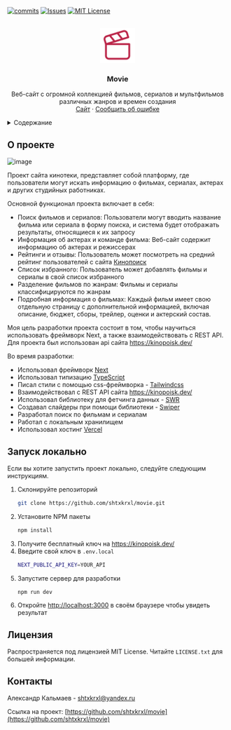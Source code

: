 <!-- PROJECT SHIELDS -->
<!--
*** I'm using markdown "reference style" links for readability.
*** Reference links are enclosed in brackets [ ] instead of parentheses ( ).
*** See the bottom of this document for the declaration of the reference variables
*** for contributors-url, forks-url, etc. This is an optional, concise syntax you may use.
*** https://www.markdownguide.org/basic-syntax/#reference-style-links
-->
[![commits][commits-shield]][commits-url]
[![Issues][issues-shield]][issues-url]
[![MIT License][license-shield]][license-url]

<!-- PROJECT LOGO -->
<br />
<div align="center">
  <a href="https://github.com/shtxkrxl/movie">
    <img src="src/app/icon.svg" alt="Logo" width="80" height="80">
  </a>

<h3 align="center">Movie</h3>

  <p align="center">
    Веб-сайт с огромной коллекцией фильмов, сериалов и мультфильмов различных жанров и времен создания
    <br />
    <a href="https://movie-shtxkrxl.vercel.app/">Сайт</a>
    ·
    <a href="https://github.com/shtxkrxl/movie/issues">Сообщить об ошибке</a>
  </p>
</div>

<!-- TABLE OF CONTENTS -->
<details>
  <summary>Содержание</summary>
  <ol>
    <li>
      <a href="#о-проекте">О проекте</a>
    </li>
    <li>
      <a href="#запуск-локально">Запуск локально</a>
    </li>
    <li><a href="#лицензия">Лицензия</a></li>
    <li><a href="#контакты">Контакты</a></li>
  </ol>
</details>

<!-- ABOUT THE PROJECT -->
## О проекте

![image](https://github.com/shtxkrxl/movie/assets/68380962/98f3667b-84b1-4889-b6ed-c43ea8a49d1c)

Проект сайта кинотеки, представляет собой платформу, где пользователи могут искать информацию о фильмах, сериалах, актерах и других студийных работниках.  

Основной функционал проекта включает в себя:
* Поиск фильмов и сериалов: Пользователи могут вводить название фильма или сериала в форму поиска, и система будет отображать результаты, относящиеся к их запросу
* Информация об актерах и команде фильма: Веб-сайт содержит информацию об актерах и режиссерах
* Рейтинги и отзывы: Пользователь может посмотреть на средний рейтинг пользователей с сайта [Кинопоиск](https://www.kinopoisk.ru/)
* Список избранного: Пользователь может добавлять фильмы и сериалы в свой список избранного
* Разделение фильмов по жанрам: Фильмы и сериалы классифицируются по жанрам
* Подробная информация о фильмах: Каждый фильм имеет свою отдельную страницу с дополнительной информацией, включая описание, бюджет, сборы, трейлер, оценки и актерский состав.

Моя цель разработки проекта состоит в том, чтобы научиться использовать фреймворк Next, а также взаимодействовать с REST API. Для проекта был использован api сайта https://kinopoisk.dev/

Во время разработки:
* Использовал фреймворк [Next](https://nextjs.org/)
* Использовал типизацию [TypeScript](https://www.typescriptlang.org/)
* Писал стили с помощью css-фреймворка - [Tailwindcss](https://tailwindcss.com/)
* Взаимодействовал с REST API сайта https://kinopoisk.dev/
* Использовал библиотеку для фетчинга данных - [SWR](https://swr.vercel.app/ru)
* Создавал слайдеры при помощи библиотеки - [Swiper](https://swiperjs.com/)
* Разработал поиск по фильмам и сериалам
* Работал с локальным хранилищем
* Использовал хостинг [Vercel](https://vercel.com)

<!-- GETTING STARTED -->
## Запуск локально

Если вы хотите запустить проект локально, следуйте следующим инструкциям.

1. Склонируйте репозиторий
   ```sh
   git clone https://github.com/shtxkrxl/movie.git
   ```
2. Установите NPM пакеты
   ```sh
   npm install
   ```
3. Получите бесплатный ключ на https://kinopoisk.dev/
4. Введите свой ключ в `.env.local`
   ```sh
   NEXT_PUBLIC_API_KEY=YOUR_API
   ```
5. Запустите сервер для разработки
   ```sh
   npm run dev
   ```
6. Откройте [http://localhost:3000](http://localhost:3000) в своём браузере чтобы увидеть результат

<!-- LICENSE -->
## Лицензия

Распространяется под лицензией MIT License. Читайте `LICENSE.txt` для большей информации.

<!-- CONTACT -->
## Контакты

Александр Кальмаев - <a href="mailto:shtxkrxl@yandex.ru" target="_blank">shtxkrxl@yandex.ru</a>

Ссылка на проект: [https://github.com/shtxkrxl/movie](https://github.com/shtxkrxl/movie)

<!-- MARKDOWN LINKS & IMAGES -->
<!-- https://www.markdownguide.org/basic-syntax/#reference-style-links -->
[commits-shield]: https://img.shields.io/github/commit-activity/t/shtxkrxl/movie.svg?style=for-the-badge
[commits-url]: https://github.com/shtxkrxl/movie/graphs/commit-activity
[issues-shield]: https://img.shields.io/github/issues/shtxkrxl/movie.svg?style=for-the-badge
[issues-url]: https://github.com/shtxkrxl/movie/issues
[license-shield]: https://img.shields.io/github/license/shtxkrxl/movie.svg?style=for-the-badge
[license-url]: https://github.com/shtxkrxl/movie/blob/master/LICENSE.txt
[Next.js]: https://img.shields.io/badge/next.js-20232A?style=for-the-badge&logo=nextdotjs&logoColor=white
[Next-url]: https://nextjs.org/
[React.js]: https://img.shields.io/badge/React-20232A?style=for-the-badge&logo=react&logoColor=61DAFB
[React-url]: https://reactjs.org/
[Tailwindcss]: https://img.shields.io/badge/Tailwindcss-20232A?style=for-the-badge&logo=tailwindcss&logoColor=06B6D4
[Tailwindcss-url]: https://tailwindcss.com/
[typescript]: https://img.shields.io/badge/TypeScript-20232A?style=for-the-badge&logo=typescript&logoColor=3178C6
[typescript-url]: https://www.typescriptlang.org/
